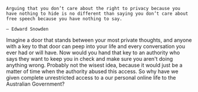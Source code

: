 	Arguing that you don’t care about the right to privacy because you have nothing to hide is no different than saying you don’t care about free speech because you have nothing to say.

	– Edward Snowden
	
Imagine a door that stands between your most private thoughts, and anyone with a key to that door can peep into your life and every conversation you ever had or will have. Now would you hand that key to an authority who says they want to keep you in check and make sure you aren't doing anything wrong. Probably not the wisest idea, because it would just be a matter of time when the authority abused this access. So why have we given complete unrestricted access to a our personal online life to the Australian Government?

